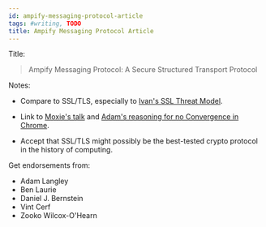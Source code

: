 ```yaml
---
id: ampify-messaging-protocol-article
tags: #writing, TODO
title: Ampify Messaging Protocol Article
---
```


Title:

> Ampify Messaging Protocol: A Secure Structured Transport Protocol

Notes:

* Compare to SSL/TLS, especially to [Ivan's SSL Threat Model](http://blog.ivanristic.com/2009/09/ssl-threat-model.html).

* Link to [Moxie's talk](http://www.youtube.com/watch?v=xIiklPyS8MU) and [Adam's reasoning for no Convergence in Chrome](http://www.imperialviolet.org/2011/09/07/convergence.html).

* Accept that SSL/TLS might possibly be the best-tested crypto protocol in the history of computing.

Get endorsements from:

* Adam Langley
* Ben Laurie
* Daniel J. Bernstein
* Vint Cerf
* Zooko Wilcox-O'Hearn